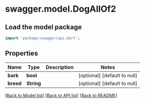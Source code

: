 # swagger.model.DogAllOf2

## Load the model package
```dart
import 'package:swagger/api.dart';
```

## Properties
Name | Type | Description | Notes
------------ | ------------- | ------------- | -------------
**bark** | **bool** |  | [optional] [default to null]
**breed** | **String** |  | [optional] [default to null]

[[Back to Model list]](../README.md#documentation-for-models) [[Back to API list]](../README.md#documentation-for-api-endpoints) [[Back to README]](../README.md)


